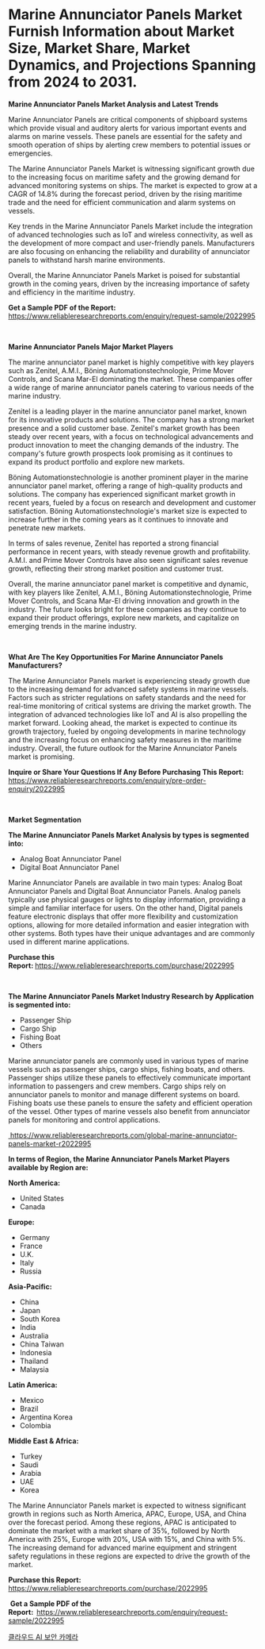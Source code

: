 <p><h1>Marine Annunciator Panels Market Furnish Information about Market Size, Market Share, Market Dynamics, and Projections Spanning from 2024 to 2031.</h1></p><p><strong>Marine Annunciator Panels Market Analysis and Latest Trends</strong></p>
<p><p>Marine Annunciator Panels are critical components of shipboard systems which provide visual and auditory alerts for various important events and alarms on marine vessels. These panels are essential for the safety and smooth operation of ships by alerting crew members to potential issues or emergencies.</p><p>The Marine Annunciator Panels Market is witnessing significant growth due to the increasing focus on maritime safety and the growing demand for advanced monitoring systems on ships. The market is expected to grow at a CAGR of 14.8% during the forecast period, driven by the rising maritime trade and the need for efficient communication and alarm systems on vessels.</p><p>Key trends in the Marine Annunciator Panels Market include the integration of advanced technologies such as IoT and wireless connectivity, as well as the development of more compact and user-friendly panels. Manufacturers are also focusing on enhancing the reliability and durability of annunciator panels to withstand harsh marine environments.</p><p>Overall, the Marine Annunciator Panels Market is poised for substantial growth in the coming years, driven by the increasing importance of safety and efficiency in the maritime industry.</p></p>
<p><strong>Get a Sample PDF of the Report:&nbsp;</strong> <a href="https://www.reliableresearchreports.com/enquiry/request-sample/2022995">https://www.reliableresearchreports.com/enquiry/request-sample/2022995</a></p>
<p>&nbsp;</p>
<p><strong>Marine Annunciator Panels Major Market Players</strong></p>
<p><p>The marine annunciator panel market is highly competitive with key players such as Zenitel, A.M.I., Böning Automationstechnologie, Prime Mover Controls, and Scana Mar-El dominating the market. These companies offer a wide range of marine annunciator panels catering to various needs of the marine industry.</p><p>Zenitel is a leading player in the marine annunciator panel market, known for its innovative products and solutions. The company has a strong market presence and a solid customer base. Zenitel's market growth has been steady over recent years, with a focus on technological advancements and product innovation to meet the changing demands of the industry. The company's future growth prospects look promising as it continues to expand its product portfolio and explore new markets.</p><p>Böning Automationstechnologie is another prominent player in the marine annunciator panel market, offering a range of high-quality products and solutions. The company has experienced significant market growth in recent years, fueled by a focus on research and development and customer satisfaction. Böning Automationstechnologie's market size is expected to increase further in the coming years as it continues to innovate and penetrate new markets.</p><p>In terms of sales revenue, Zenitel has reported a strong financial performance in recent years, with steady revenue growth and profitability. A.M.I. and Prime Mover Controls have also seen significant sales revenue growth, reflecting their strong market position and customer trust.</p><p>Overall, the marine annunciator panel market is competitive and dynamic, with key players like Zenitel, A.M.I., Böning Automationstechnologie, Prime Mover Controls, and Scana Mar-El driving innovation and growth in the industry. The future looks bright for these companies as they continue to expand their product offerings, explore new markets, and capitalize on emerging trends in the marine industry.</p></p>
<p>&nbsp;</p>
<p><strong>What Are The Key Opportunities For Marine Annunciator Panels Manufacturers?</strong></p>
<p><p>The Marine Annunciator Panels market is experiencing steady growth due to the increasing demand for advanced safety systems in marine vessels. Factors such as stricter regulations on safety standards and the need for real-time monitoring of critical systems are driving the market growth. The integration of advanced technologies like IoT and AI is also propelling the market forward. Looking ahead, the market is expected to continue its growth trajectory, fueled by ongoing developments in marine technology and the increasing focus on enhancing safety measures in the maritime industry. Overall, the future outlook for the Marine Annunciator Panels market is promising.</p></p>
<p><strong>Inquire or Share Your Questions If Any Before Purchasing This Report:</strong> <a href="https://www.reliableresearchreports.com/enquiry/pre-order-enquiry/2022995">https://www.reliableresearchreports.com/enquiry/pre-order-enquiry/2022995</a></p>
<p>&nbsp;</p>
<p><strong>Market Segmentation</strong></p>
<p><strong>The Marine Annunciator Panels Market Analysis by types is segmented into:</strong></p>
<p><ul><li>Analog Boat Annunciator Panel</li><li>Digital Boat Annunciator Panel</li></ul></p>
<p><p>Marine Annunciator Panels are available in two main types: Analog Boat Annunciator Panels and Digital Boat Annunciator Panels. Analog panels typically use physical gauges or lights to display information, providing a simple and familiar interface for users. On the other hand, Digital panels feature electronic displays that offer more flexibility and customization options, allowing for more detailed information and easier integration with other systems. Both types have their unique advantages and are commonly used in different marine applications.</p></p>
<p><strong>Purchase this Report:&nbsp;</strong><a href="https://www.reliableresearchreports.com/purchase/2022995">https://www.reliableresearchreports.com/purchase/2022995</a></p>
<p>&nbsp;</p>
<p><strong>The Marine Annunciator Panels Market Industry Research by Application is segmented into:</strong></p>
<p><ul><li>Passenger Ship</li><li>Cargo Ship</li><li>Fishing Boat</li><li>Others</li></ul></p>
<p><p>Marine annunciator panels are commonly used in various types of marine vessels such as passenger ships, cargo ships, fishing boats, and others. Passenger ships utilize these panels to effectively communicate important information to passengers and crew members. Cargo ships rely on annunciator panels to monitor and manage different systems on board. Fishing boats use these panels to ensure the safety and efficient operation of the vessel. Other types of marine vessels also benefit from annunciator panels for monitoring and control applications.</p></p>
<p><a href="https://www.reliableresearchreports.com/global-marine-annunciator-panels-market-r2022995">&nbsp;https://www.reliableresearchreports.com/global-marine-annunciator-panels-market-r2022995</a></p>
<p><strong>In terms of Region, the Marine Annunciator Panels Market Players available by Region are:</strong></p>
<p>
    <p> <strong> North America: </strong>
        <ul>
            <li>United States</li>
            <li>Canada</li>
        </ul>
        </p> 
    <p> <strong> Europe: </strong>
        <ul>
            <li>Germany</li>
            <li>France</li>
            <li>U.K.</li>
            <li>Italy</li>
            <li>Russia</li>
        </ul>
        </p> 
    <p> <strong> Asia-Pacific: </strong>
        <ul>
            <li>China</li>
            <li>Japan</li>
            <li>South Korea</li>
            <li>India</li>
            <li>Australia</li>
            <li>China Taiwan</li>
            <li>Indonesia</li>
            <li>Thailand</li>
            <li>Malaysia</li>
        </ul>
        </p> 
    <p> <strong> Latin America: </strong>
        <ul>
            <li>Mexico</li>
            <li>Brazil</li>
            <li>Argentina Korea</li>
            <li>Colombia</li>
        </ul>
        </p> 
    <p> <strong> Middle East & Africa: </strong>
        <ul>
            <li>Turkey</li>
            <li>Saudi</li>
            <li>Arabia</li>
            <li>UAE</li>
            <li>Korea</li>
        </ul>
    </p>
    </p>
<p><p>The Marine Annunciator Panels market is expected to witness significant growth in regions such as North America, APAC, Europe, USA, and China over the forecast period. Among these regions, APAC is anticipated to dominate the market with a market share of 35%, followed by North America with 25%, Europe with 20%, USA with 15%, and China with 5%. The increasing demand for advanced marine equipment and stringent safety regulations in these regions are expected to drive the growth of the market.</p></p>
<p><strong>Purchase this Report: </strong><a href="https://www.reliableresearchreports.com/purchase/2022995">https://www.reliableresearchreports.com/purchase/2022995</a></p>
<p>&nbsp;<strong>Get a Sample PDF of the Report:&nbsp;&nbsp;</strong><a href="https://www.reliableresearchreports.com/enquiry/request-sample/2022995">https://www.reliableresearchreports.com/enquiry/request-sample/2022995</a></p>
<p><strong></strong></p>
<p><p><a href="https://medium.com/@dudleyferry/%ED%81%B4%EB%9D%BC%EC%9A%B0%EB%93%9C-ai-%EB%B3%B4%EC%95%88-%EC%B9%B4%EB%A9%94%EB%9D%BC-%EC%8B%9C%EC%9E%A5-%EC%A0%90%EC%9C%A0%EC%9C%A8-%EB%B0%8F-%EC%8B%9C%EC%9E%A5-%EB%B6%84%EC%84%9D-%EC%84%B1%EC%9E%A5-%EB%8F%99%ED%96%A5-%EB%B0%8F-2024%EB%85%84%EB%B6%80%ED%84%B0-2031%EB%85%84%EA%B9%8C%EC%A7%80%EC%9D%98-%EC%98%88%EC%B8%A1-77990700e227">클라우드 AI 보안 카메라</a></p></p>